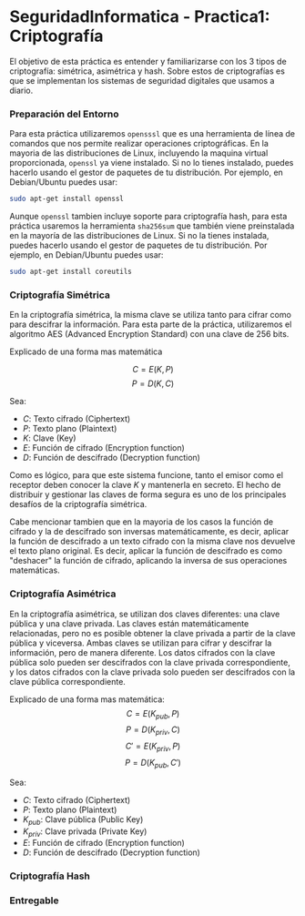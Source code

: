 # SeguridadInformatica - Practica1: Criptografía
El objetivo de esta práctica es entender y familiarizarse con los 3 tipos de criptografía: simétrica, asimétrica y hash. Sobre estos de criptografías es que se implementan los sistemas de seguridad digitales que usamos a diario.

### Preparación del Entorno
Para esta práctica utilizaremos `opensssl` que es una herramienta de línea de comandos que nos permite realizar operaciones criptográficas. En la mayoria de las distribuciones de Linux, incluyendo la maquina virtual proporcionada, `openssl` ya viene instalado. Si no lo tienes instalado, puedes hacerlo usando el gestor de paquetes de tu distribución. Por ejemplo, en Debian/Ubuntu puedes usar:
```bash
sudo apt-get install openssl
```
Aunque `openssl` tambien incluye soporte para criptografía hash, para esta práctica usaremos la herramienta `sha256sum` que también viene preinstalada en la mayoría de las distribuciones de Linux. Si no la tienes instalada, puedes hacerlo usando el gestor de paquetes de tu distribución. Por ejemplo, en Debian/Ubuntu puedes usar:
```bash
sudo apt-get install coreutils
```

### Criptografía Simétrica
En la criptografía simétrica, la misma clave se utiliza tanto para cifrar como para descifrar la información. Para esta parte de la práctica, utilizaremos el algoritmo AES (Advanced Encryption Standard) con una clave de 256 bits.

Explicado de una forma mas matemática

$$C = E(K, P)$$
$$P = D(K, C)$$

Sea:
- $C$: Texto cifrado (Ciphertext)
- $P$: Texto plano (Plaintext)
- $K$: Clave (Key)
- $E$: Función de cifrado (Encryption function)
- $D$: Función de descifrado (Decryption function)

Como es lógico, para que este sistema funcione, tanto el emisor como el receptor deben conocer la clave $K$ y mantenerla en secreto. El hecho de distribuir y gestionar las claves de forma segura es uno de los principales desafíos de la criptografía simétrica.

Cabe mencionar tambien que en la mayoria de los casos la función de cifrado y la de descifrado son inversas matemáticamente, es decir, aplicar la función de descifrado a un texto cifrado con la misma clave nos devuelve el texto plano original. Es decir, aplicar la función de descifrado es como "deshacer" la función de cifrado, aplicando la inversa de sus operaciones matemáticas.


### Criptografía Asimétrica
En la criptografía asimétrica, se utilizan dos claves diferentes: una clave pública y una clave privada. Las claves están matemáticamente relacionadas, pero no es posible obtener la clave privada a partir de la clave pública y viceversa. Ambas claves se utilizan para cifrar y descifrar la información, pero de manera diferente. Los datos cifrados con la clave pública solo pueden ser descifrados con la clave privada correspondiente, y los datos cifrados con la clave privada solo pueden ser descifrados con la clave pública correspondiente. 

Explicado de una forma mas matemática:
$$C = E(K_{pub}, P)$$
$$P = D(K_{priv}, C)$$
$$C' = E(K_{priv}, P)$$
$$P = D(K_{pub}, C')$$

Sea:
- $C$: Texto cifrado (Ciphertext)
- $P$: Texto plano (Plaintext)
- $K_{pub}$: Clave pública (Public Key)
- $K_{priv}$: Clave privada (Private Key)
- $E$: Función de cifrado (Encryption function)
- $D$: Función de descifrado (Decryption function)

### Criptografía Hash
### Entregable